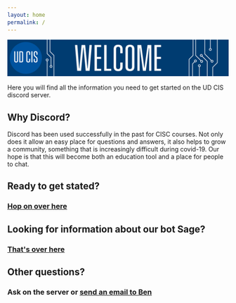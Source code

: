 ```yaml
---
layout: home
permalink: /
---
```


![Welcome](/welcome.png "welcome")

Here you will find all the information you need to get started on the UD CIS discord server.

## Why Discord?
Discord has been used successfully in the past for CISC courses. Not only does it allow an easy place for questions
and answers, it also helps to grow a community, something that is increasingly difficult during covid-19. Our
hope is that this will become both an education tool and a place for people to chat.

## Ready to get stated?
### [Hop on over here](/getting-started/)

## Looking for information about our bot Sage?
### [That's over here](/about-bot/)

## Other questions?
### Ask on the server or [send an email to Ben](mailto:bensegal@udel.edu)